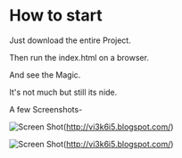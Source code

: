 How to start
=====================

Just download the entire Project.

Then run the index.html on a browser.

And see the Magic.

It's not much but still its nide.

A few Screenshots-

![Screen Shot](https://raw.githubusercontent.com/vi3k6i5/SocialSearch/master/screenshots/Clear.png)(http://vi3k6i5.blogspot.com/)


![Screen Shot](https://raw.githubusercontent.com/vi3k6i5/SocialSearch/master/screenshots/football.png)(http://vi3k6i5.blogspot.com/)
